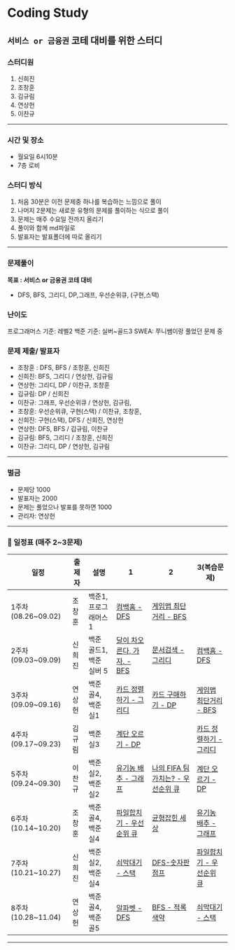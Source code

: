 # Coding Study
`서비스 or 금융권` 코테 대비를 위한 스터디
---

### 스터디원
1. 신희진
2. 조창훈
3. 김규림
4. 연상헌
5. 이찬규
---   

### 시간 및 장소
- 월요일 6시10분
- 7층 로비

### 스터디 방식
1. 처음 30분은 이전 문제중 하나를 복습하는 느낌으로 풀이
2. 나머지 2문제는 새로운 유형의 문제를 풀이하는 식으로 풀이
3. 문제는 매주 수요일 전까지 올리기
4. 풀이와 함께 md파일로
5. 발표자는 발표폴더에 따로 올리기
---

### 문제풀이
**목표 : 서비스 or 금융권 코테 대비**
- DFS, BFS, 그리디, DP,그래프, 우선순위큐, (구현,스택)

### 난이도
프로그래머스 기준: 레벨2
백준 기준: 실버~골드3
SWEA: 쭈니쌤이랑 풀었던 문제 중

### 문제 제출/ 발표자
- 조창훈 : DFS, BFS / 조창훈, 신희진
- 신희진: BFS, 그리디 / 연상헌, 김규림
- 연상헌: 그리디, DP / 이찬규, 조창훈
- 김규림: DP / 신희진
- 이찬규: 그래프, 우선순위큐 / 연상헌, 김규림, 
- 조창훈: 우선순위큐, 구현(스택) / 이찬규, 조창훈, 
- 신희진: 구현(스택), DFS / 신희진, 연상헌
- 연상헌: DFS, BFS / 김규림, 이찬규
- 김규림: BFS, 그리디 / 조창훈, 신희진
- 이찬규: 그리디, DP / 연상헌, 김규림
---

### 벌금
- 문제당 1000
- 발표자는 2000
- 문제는 풀었으나 발표를 못하면 1000
- 관리자: 연상헌

---

### 📆 일정표 (매주 2~3문제)

| 일정                | 출제자 | 설명              | 1                                                          | 2                                                                                | 3(복습문제)                                                                                     |
|-------------------|-----|-----------------|------------------------------------------------------------|----------------------------------------------------------------------------------| ------------------------------------------------------------------------------------- |
| 1주차 (08.26~09.02) | 조창훈 | 백준1, 프로그래머스1    | [컴백홈 - DFS](https://www.acmicpc.net/problem/1189)          | [게임맵 최단거리 - BFS](https://school.programmers.co.kr/learn/courses/30/lessons/1844) |                                                                                       |
| 2주차 (09.03~09.09) | 신희진 | 백준 골드1, 백준 실버 5 | [달이 차오른다, 가자. - BFS](https://www.acmicpc.net/problem/1194) | [문서검색 - 그리디](https://www.acmicpc.net/problem/1543)  |     [컴백홈 - DFS](https://www.acmicpc.net/problem/1189)               |
| 3주차 (09.09~09.16) | 연상헌 | 백준 골4, 백준 실1    | [카드 정렬하기 - 그리디](https://www.acmicpc.net/problem/1715)          | [카드 구매하기 - DP](https://www.acmicpc.net/problem/11052) |  [게임맵 최단거리 - BFS](https://school.programmers.co.kr/learn/courses/30/lessons/1844)  |
| 4주차 (09.17~09.23) | 김규림 | 백준 실3    | [계단 오르기 - DP](https://www.acmicpc.net/problem/2579)         |  |  [카드 정렬하기 - 그리디](https://www.acmicpc.net/problem/1715)  |
| 5주차 (09.24~09.30) | 이찬규 | 백준 실2, 백준 실2    | [유기농 배추 - 그래프](https://www.acmicpc.net/problem/1012)         | [나의 FIFA 팀 가치는? - 우선순위 큐](https://www.acmicpc.net/problem/29160) |  [계단 오르기 - DP](https://www.acmicpc.net/problem/2579)  |
| 6주차 (10.14~10.20) | 조창훈 | 백준 골4, 백준 실4    | [파일합치기 - 우선순위 큐](https://www.acmicpc.net/problem/13975)         | [균형잡힌 세상](https://www.acmicpc.net/problem/4949) | [유기농 배추 - 그래프](https://www.acmicpc.net/problem/1012)|
| 7주차 (10.21~10.27) | 신희진 | 백준 실2, 백준 실4    | [쇠막대기 - 스택](https://www.acmicpc.net/problem/10799)         | [DFS-숫자판 점프](https://www.acmicpc.net/problem/2210) | [파일합치기 - 우선순위 큐](https://www.acmicpc.net/problem/13975)|
| 8주차 (10.28~11.04) | 연상헌 | 백준 골4, 백준 골5    | [알파벳 - DFS](https://www.acmicpc.net/problem/1987)         | [BFS - 적록색약](https://www.acmicpc.net/problem/10026) | [쇠막대기 - 스택](https://www.acmicpc.net/problem/10799)|
<hr>

